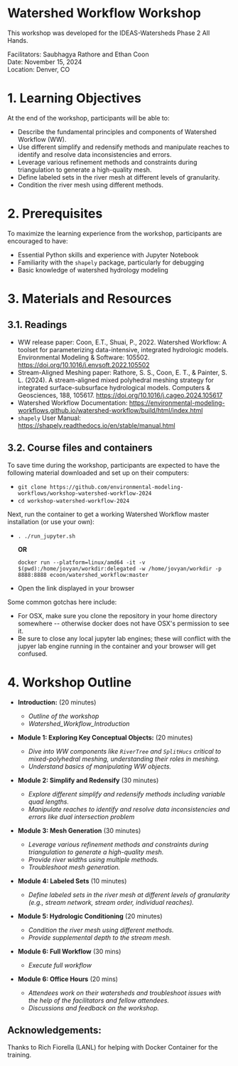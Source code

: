 # Watershed Workflow Workshop

This workshop was developed for the IDEAS-Watersheds Phase 2 All Hands.

Facilitators: Saubhagya Rathore and Ethan Coon  
Date: November 15, 2024   
Location: Denver, CO

# 1. Learning Objectives 

At the end of the workshop, participants will be able to:

* Describe the fundamental principles and components of Watershed Workflow (WW).
* Use different simplify and redensify methods and manipulate reaches to identify and resolve data inconsistencies and errors.
* Leverage various refinement methods and constraints during triangulation to generate a high-quality mesh.
* Define labeled sets in the river mesh at different levels of granularity.
* Condition the river mesh using different methods.

# 2. Prerequisites

To maximize the learning experience from the workshop, participants are encouraged to have:
* Essential Python skills and experience with Jupyter Notebook 
* Familiarity with the `shapely` package, particularly for debugging
* Basic knowledge of watershed hydrology modeling


# 3. Materials and Resources

## 3.1. Readings
* WW release paper: Coon, E.T., Shuai, P., 2022. Watershed Workflow: A toolset for parameterizing data-intensive, integrated hydrologic models. Environmental Modeling & Software: 105502. https://doi.org/10.1016/j.envsoft.2022.105502 
* Stream-Aligned Meshing paper: Rathore, S. S., Coon, E. T., & Painter, S. L. (2024). A stream-aligned mixed polyhedral meshing strategy for integrated surface-subsurface hydrological models. Computers & Geosciences, 188, 105617. https://doi.org/10.1016/j.cageo.2024.105617 
* Watershed Workflow Documentation: https://environmental-modeling-workflows.github.io/watershed-workflow/build/html/index.html
* `shapely` User Manual: https://shapely.readthedocs.io/en/stable/manual.html 

## 3.2. Course files and containers
To save time during the workshop, participants are expected to have the following material downloaded and set up on their computers:
* `git clone https://github.com/environmental-modeling-workflows/workshop-watershed-workflow-2024`
* `cd workshop-watershed-workflow-2024`

Next, run the container to get a working Watershed Workflow master installation (or use your own):

* `. ./run_jupyter.sh`
  
  **OR**

  `docker run --platform=linux/amd64 -it -v $(pwd):/home/jovyan/workdir:delegated -w /home/jovyan/workdir -p 8888:8888 ecoon/watershed_workflow:master`
* Open the link displayed in your browser

Some common gotchas here include:
* For OSX, make sure you clone the repository in your home directory somewhere -- otherwise docker does not have OSX's permission to see it.
* Be sure to close any local jupyter lab engines; these will conflict with the jupyer lab engine running in the container and your browser will get confused.


# 4. Workshop Outline

* **Introduction:** (20 minutes) 

  * _Outline of the workshop_
  * _Watershed_Workflow_Introduction_

* **Module 1: Exploring Key Conceptual Objects:** (20 minutes)

  * _Dive into WW components like `RiverTree` and `SplitHucs` critical to mixed-polyhedral meshing, understanding their roles in meshing._
  * _Understand basics of manipulating WW objects._

* **Module 2: Simplify and Redensify** (30 minutes)

  * _Explore different simplify and redensify methods including variable quad lengths._
  * _Manipulate reaches to identify and resolve data inconsistencies and errors like dual intersection problem_

* **Module 3: Mesh Generation** (30 minutes)

  * _Leverage various refinement methods and constraints during triangulation to generate a high-quality mesh._
  * _Provide river widths using multiple methods._
  * _Troubleshoot mesh generation._

* **Module 4: Labeled Sets** (10 minutes)

  * _Define labeled sets in the river mesh at different levels of granularity (e.g., stream network, stream order, individual reaches)._

* **Module 5: Hydrologic Conditioning** (20 minutes)

  * _Condition the river mesh using different methods._
  * _Provide supplemental depth to the stream mesh._
 
* **Module 6: Full Workflow** (30 mins)
  * _Execute full workflow_

* **Module 6: Office Hours** (20 mins)
  * _Attendees work on their watersheds and troubleshoot issues with the help of the facilitators and fellow attendees._
  * _Discussions and feedback on the workshop._


 ## Acknowledgements:
 Thanks to Rich Fiorella (LANL) for helping with Docker Container for the training.  
